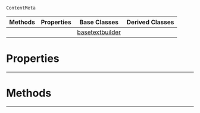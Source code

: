  `ContentMeta`

|Methods|Properties|Base Classes|Derived Classes|
|---|---|---|---|
| | |[basetextbuilder](https://github.com/ZilchEngine/ZilchDocs/blob/master/code_reference/class_reference/basetextbuilder.markdown)| |


 #  Properties


---  
 #  Methods


---  
 

 